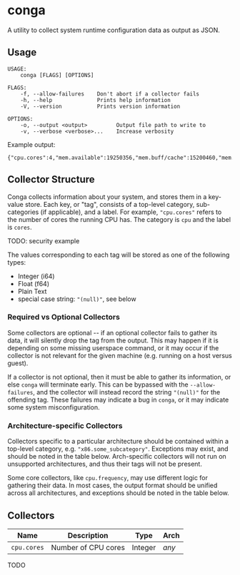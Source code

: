 # conga
A utility to collect system runtime configuration data as output as JSON.

## Usage

```
USAGE:
    conga [FLAGS] [OPTIONS]

FLAGS:
    -f, --allow-failures    Don't abort if a collector fails
    -h, --help              Prints help information
    -V, --version           Prints version information

OPTIONS:
    -o, --output <output>         Output file path to write to
    -v, --verbose <verbose>...    Increase verbosity
```

Example output:

```
{"cpu.cores":4,"mem.available":19250356,"mem.buff/cache":15200460,"mem.free":5059576,"mem.shared":542100,"mem.total":32827160,"mem.used":12567124,"swap.free":16769276,"swap.total":16777212,"swap.used":7936}
```

## Collector Structure
Conga collects information about your system, and stores them in a key-value store. Each key, or "tag", consists of a top-level category, sub-categories (if applicable), and a label. For example, `"cpu.cores"` refers to the number of cores the running CPU has. The category is `cpu` and the label is `cores`.

TODO: security example

The values corresponding to each tag will be stored as one of the following types:
 - Integer (i64)
 - Float (f64)
 - Plain Text
 - special case string: `"(null)"`, see below

### Required vs Optional Collectors
Some collectors are optional -- if an optional collector fails to gather its data, it will silently drop the tag from the output.
This may happen if it is depending on some missing userspace command, or it may occur if the collector is not relevant for the given machine (e.g. running on a host versus guest).

If a collector is not optional, then it must be able to gather its information, or else `conga` will terminate early.
This can be bypassed with the `--allow-failures`, and the collector will instead record the string `"(null)"` for the offending tag.
These failures may indicate a bug in `conga`, or it may indicate some system misconfiguration.

### Architecture-specific Collectors
Collectors specific to a particular architecture should be contained within a top-level category, e.g. `"x86.some_subcategory"`.
Exceptions may exist, and should be noted in the table below.
Arch-specific collectors will not run on unsupported architectures, and thus their tags will not be present.

Some core collectors, like `cpu.frequency`, may use different logic for gathering their data.
In most cases, the output format should be unified across all architectures, and exceptions should be noted in the table below.

## Collectors

Name     | Description | Type | Arch
---------|-------------|------|------
`cpu.cores` | Number of CPU cores | Integer | *any*
TODO




